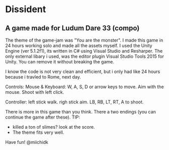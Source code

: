 # Dissident

## A game made for Ludum Dare 33 (compo)


The theme of the game-jam was "You are the monster".
I made this game in 24 hours working solo and made all the assets myself. 
I used the Unity Engine (ver 5.1.2f1), its written in C# using Visual Studio and Resharper. 
The only external libary i used, was the editor plugin Visual Studio Tools 2015 for Unity. 
You can remove it without breaking the game.

I know the code is not very clean and efficient, but i only had like 24 hours because i travled to Rome, next day.


Controls: 
Mouse & Keyboard:
W, A, S, D or arrow keys to move. Aim with the mouse. Shoot with left click.

Controller:
left stick walk. righ stick aim. LB, RB, LT, RT, A to shoot.

There is more in this game than you think.
There a two endings (you can continue the game after these).
TIP: 
- killed a ton of slimes? look at the score.
- The theme fits very well.

Have fun!
 @miichidk

